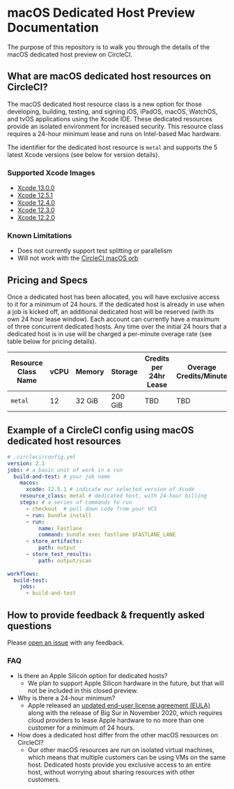 # macOS Dedicated Host Preview Documentation
The purpose of this repository is to walk you through the details of the macOS dedicated host preview on CircleCI.
## What are macOS dedicated host resources on CircleCI?
The macOS dedicated host resource class is a new option for those developing, building, testing, and signing iOS, iPadOS, macOS, WatchOS, and tvOS applications using the Xcode IDE. These dedicated resources provide an isolated environment for increased security. This resource class requires a 24-hour minimum lease and runs on Intel-based Mac hardware. 

The identifier for the dedicated host resource is `metal` and supports the 5 latest Xcode versions (see below for version details).
### Supported Xcode Images
* [Xcode 13.0.0](https://circle-macos-docs.s3.amazonaws.com/image-manifest/cci-macos-production-1977/index.html)
* [Xcode 12.5.1](https://circle-macos-docs.s3.amazonaws.com/image-manifest/cci-macos-production-1964/index.html)
* [Xcode 12.4.0](https://circle-macos-docs.s3.amazonaws.com/image-manifest/cci-macos-production-1970/index.html)
* [Xcode 12.3.0](https://circle-macos-docs.s3.amazonaws.com/image-manifest/cci-macos-production-1971/index.html)
* [Xcode 12.2.0](https://circle-macos-docs.s3.amazonaws.com/image-manifest/cci-macos-production-1975/index.html)
### Known Limitations
* Does not currently support test splitting or parallelism
* Will not work with the [CircleCI macOS orb](https://circleci.com/developer/orbs/orb/circleci/macos)
## Pricing and Specs
Once a dedicated host has been allocated, you will have exclusive access to it for a minimum of 24 hours. If the dedicated host is already in use when a job is kicked off, an additional dedicated host will be reserved (with its own 24 hour lease window). Each account can currently have a maximum of three concurrent dedicated hosts. Any time over the initial 24 hours that a dedicated host is in use will be charged a per-minute overage rate (see table below for pricing details).

|Resource Class Name|vCPU|Memory|Storage|Credits per 24hr Lease|Overage Credits/Minute
|---|---|---|---|---|---|
|`metal`|12|32 GiB|200 GiB|TBD|TBD

## Example of a CircleCI config using macOS dedicated host resources
```yaml
# .circleci/config.yml
version: 2.1
jobs: # a basic unit of work in a run
  build-and-test: # your job name
    macos:
      xcode: 12.5.1 # indicate our selected version of Xcode
    resource_class: metal # dedicated host, with 24-hour billing
    steps: # a series of commands to run
      - checkout  # pull down code from your VCS
      - run: bundle install
      - run:
          name: Fastlane
          command: bundle exec fastlane $FASTLANE_LANE
      - store_artifacts:
          path: output
      - store_test_results:
          path: output/scan
          
workflows:
  build-test:
    jobs:
      - build-and-test
```
## How to provide feedback & frequently asked questions
Please [open an issue](https://github.com/CircleCI-Public/macos-dedicated-host-preview-docs/issues) with any feedback.
### FAQ
* Is there an Apple Silicon option for dedicated hosts?
  * We plan to support Apple Silicon hardware in the future, but that will not be included in this closed preview.
* Why is there a 24-hour minimum?
  * Apple released an [updated end-user license agreement (EULA)](https://www.apple.com/legal/sla/docs/macOSBigSur.pdf) along with the release of Big Sur in November 2020, which requires cloud providers to lease Apple hardware to no more than one customer for a minimum of 24 hours.
* How does a dedicated host differ from the other macOS resources on CircleCI?
  * Our other macOS resources are run on isolated virtual machines, which means that multiple customers can be using VMs on the same host. Dedicated hosts provide you exclusive access to an entire host, without worrying about sharing resources with other customers.

